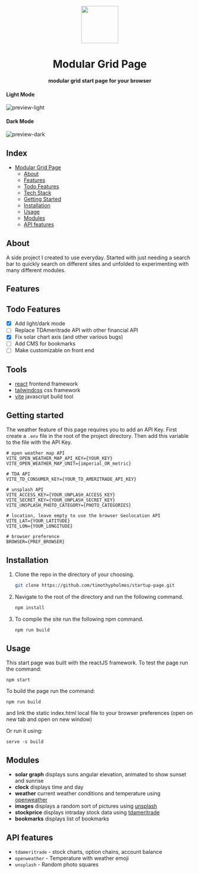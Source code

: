 <p align="center">
  <img width="100px" src="./src/assets/preview/icon.ico">
</p>

<div align="center">
    <h1>Modular Grid Page</h1>
    <b>modular grid start page for your browser</b>
</div>

#### Light Mode
![preview-light](https://github.com/timothypholmes/startup-page/blob/master/src/assets/preview/preview-light.png) 


#### Dark Mode
![preview-dark](https://github.com/timothypholmes/startup-page/blob/src/assets/preview/master/preview-dark.png)


## Index
- [Modular Grid Page](#)
  - [About](#about)
  - [Features](#features)
  - [Todo Features](#Built-with)
  - [Tech Stack](#Tech-Stack)
  - [Getting Started](#Getting-started)
  - [Installation](#Installation)
  - [Usage](#Usage)
  - [Modules](#Modules)
  - [API features](#API-features)

## About

A side project I created to use everyday. Started with just needing a search bar to quickly search on different sites and unfolded to experimenting with many different modules.

## Features

## Todo Features

- [x] Add light/dark mode
- [ ] Replace TDAmeritrade API with other financial API
- [x] Fix solar chart axis (and other various bugs)
- [ ] Add CMS for bookmarks
- [ ] Make customizable on front end

## Tools

- [react](https://reactjs.org) frontend framework
- [tailwindcss](https://tailwindcss.com) css framework
- [vite](https://vitejs.dev) javascript build tool

## Getting started

The weather feature of this page requires you to add an API Key. First create a `.env` file
in the root of the project directory. Then add this variable to the file with the API Key. 

```
# open weather map API
VITE_OPEN_WEATHER_MAP_API_KEY={YOUR_KEY}
VITE_OPEN_WEATHER_MAP_UNIT={imperial_OR_metric}

# TDA API
VITE_TD_CONSUMER_KEY={YOUR_TD_AMERITRADE_API_KEY}

# unsplash API
VITE_ACCESS_KEY={YOUR_UNPLASH_ACCESS_KEY}
VITE_SECRET_KEY={YOUR_UNPLASH_SECRET_KEY}
VITE_UNSPLASH_PHOTO_CATEGORY={PHOTO_CATEGORIES}

# location, leave empty to use the browser Geolocation API
VITE_LAT={YOUR_LATITUDE}
VITE_LON={YOUR_LONGITUDE}

# browser preference 
BROWSER={PREF_BROWSER}
```

## Installation

1. Clone the repo in the directory of your choosing.
    ```sh
    git clone https://github.com/timothypholmes/startup-page.git
    ```
2. Navigate to the root of the directory and run the following command.
    ```sh
    npm install
    ```
3. To compile the site run the following npm command.
    ```sh
    npm run build
    ```

## Usage

This start page was built with the reactJS framework. To test the page run the command:

```
npm start
```

To build the page run the command:

```
npm run build
```

and link the static index.html local file to your browser preferences (open on new tab and 
open on new window)

Or run it using:

```
serve -s build
```

## Modules

- **solar graph** displays suns angular elevation, animated to show sunset and sunrise
- **clock** displays time and day
- **weather** current weather conditions and temperature using [openweather](https://openweathermap.org/api)
- **images** displays a random sort of pictures using [unsplash](https://unsplash.com/developers)
- **stockprice** displays intraday stock data using [tdameritrade](https://developer.tdameritrade.com/apis)
- **bookmarks** displays list of bookmarks

## API features

- `tdameritrade` - stock charts, option chains, account balance
- `openweather` - Temperature with weather emoji
- `unsplash` - Random photo squares
